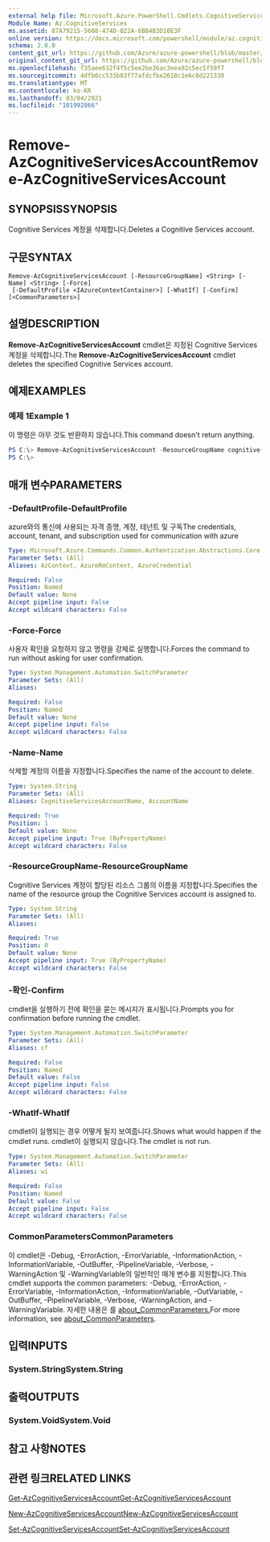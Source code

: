 ```yaml
---
external help file: Microsoft.Azure.PowerShell.Cmdlets.CognitiveServices.dll-Help.xml
Module Name: Az.CognitiveServices
ms.assetid: 87A79215-5688-474D-822A-6B84B3D10E3F
online version: https://docs.microsoft.com/powershell/module/az.cognitiveservices/remove-azcognitiveservicesaccount
schema: 2.0.0
content_git_url: https://github.com/Azure/azure-powershell/blob/master/src/CognitiveServices/CognitiveServices/help/Remove-AzCognitiveServicesAccount.md
original_content_git_url: https://github.com/Azure/azure-powershell/blob/master/src/CognitiveServices/CognitiveServices/help/Remove-AzCognitiveServicesAccount.md
ms.openlocfilehash: f35aee632f4f5c5ee2be36ac3eea92c5ec5f59f7
ms.sourcegitcommit: 4dfb0cc533b83f77afdcfbe2618c1e6c8d221330
ms.translationtype: MT
ms.contentlocale: ko-KR
ms.lasthandoff: 03/04/2021
ms.locfileid: "101992866"
---
```

# <span data-ttu-id="7bd22-101">Remove-AzCognitiveServicesAccount</span><span class="sxs-lookup"><span data-stu-id="7bd22-101">Remove-AzCognitiveServicesAccount</span></span>

## <span data-ttu-id="7bd22-102">SYNOPSIS</span><span class="sxs-lookup"><span data-stu-id="7bd22-102">SYNOPSIS</span></span>
<span data-ttu-id="7bd22-103">Cognitive Services 계정을 삭제합니다.</span><span class="sxs-lookup"><span data-stu-id="7bd22-103">Deletes a Cognitive Services account.</span></span>

## <span data-ttu-id="7bd22-104">구문</span><span class="sxs-lookup"><span data-stu-id="7bd22-104">SYNTAX</span></span>

```
Remove-AzCognitiveServicesAccount [-ResourceGroupName] <String> [-Name] <String> [-Force]
 [-DefaultProfile <IAzureContextContainer>] [-WhatIf] [-Confirm] [<CommonParameters>]
```

## <span data-ttu-id="7bd22-105">설명</span><span class="sxs-lookup"><span data-stu-id="7bd22-105">DESCRIPTION</span></span>
<span data-ttu-id="7bd22-106">**Remove-AzCognitiveServicesAccount** cmdlet은 지정된 Cognitive Services 계정을 삭제합니다.</span><span class="sxs-lookup"><span data-stu-id="7bd22-106">The **Remove-AzCognitiveServicesAccount** cmdlet deletes the specified Cognitive Services account.</span></span>

## <span data-ttu-id="7bd22-107">예제</span><span class="sxs-lookup"><span data-stu-id="7bd22-107">EXAMPLES</span></span>

### <span data-ttu-id="7bd22-108">예제 1</span><span class="sxs-lookup"><span data-stu-id="7bd22-108">Example 1</span></span>
<span data-ttu-id="7bd22-109">이 명령은 아무 것도 반환하지 않습니다.</span><span class="sxs-lookup"><span data-stu-id="7bd22-109">This command doesn't return anything.</span></span>

```powershell
PS C:\> Remove-AzCognitiveServicesAccount -ResourceGroupName cognitive-services-resource-group -name myluis
PS C:\>
```

## <span data-ttu-id="7bd22-110">매개 변수</span><span class="sxs-lookup"><span data-stu-id="7bd22-110">PARAMETERS</span></span>

### <span data-ttu-id="7bd22-111">-DefaultProfile</span><span class="sxs-lookup"><span data-stu-id="7bd22-111">-DefaultProfile</span></span>
<span data-ttu-id="7bd22-112">azure와의 통신에 사용되는 자격 증명, 계정, 테넌트 및 구독</span><span class="sxs-lookup"><span data-stu-id="7bd22-112">The credentials, account, tenant, and subscription used for communication with azure</span></span>

```yaml
Type: Microsoft.Azure.Commands.Common.Authentication.Abstractions.Core.IAzureContextContainer
Parameter Sets: (All)
Aliases: AzContext, AzureRmContext, AzureCredential

Required: False
Position: Named
Default value: None
Accept pipeline input: False
Accept wildcard characters: False
```

### <span data-ttu-id="7bd22-113">-Force</span><span class="sxs-lookup"><span data-stu-id="7bd22-113">-Force</span></span>
<span data-ttu-id="7bd22-114">사용자 확인을 요청하지 않고 명령을 강제로 실행합니다.</span><span class="sxs-lookup"><span data-stu-id="7bd22-114">Forces the command to run without asking for user confirmation.</span></span>

```yaml
Type: System.Management.Automation.SwitchParameter
Parameter Sets: (All)
Aliases:

Required: False
Position: Named
Default value: None
Accept pipeline input: False
Accept wildcard characters: False
```

### <span data-ttu-id="7bd22-115">-Name</span><span class="sxs-lookup"><span data-stu-id="7bd22-115">-Name</span></span>
<span data-ttu-id="7bd22-116">삭제할 계정의 이름을 지정합니다.</span><span class="sxs-lookup"><span data-stu-id="7bd22-116">Specifies the name of the account to delete.</span></span>

```yaml
Type: System.String
Parameter Sets: (All)
Aliases: CognitiveServicesAccountName, AccountName

Required: True
Position: 1
Default value: None
Accept pipeline input: True (ByPropertyName)
Accept wildcard characters: False
```

### <span data-ttu-id="7bd22-117">-ResourceGroupName</span><span class="sxs-lookup"><span data-stu-id="7bd22-117">-ResourceGroupName</span></span>
<span data-ttu-id="7bd22-118">Cognitive Services 계정이 할당된 리소스 그룹의 이름을 지정합니다.</span><span class="sxs-lookup"><span data-stu-id="7bd22-118">Specifies the name of the resource group the Cognitive Services account is assigned to.</span></span>

```yaml
Type: System.String
Parameter Sets: (All)
Aliases:

Required: True
Position: 0
Default value: None
Accept pipeline input: True (ByPropertyName)
Accept wildcard characters: False
```

### <span data-ttu-id="7bd22-119">-확인</span><span class="sxs-lookup"><span data-stu-id="7bd22-119">-Confirm</span></span>
<span data-ttu-id="7bd22-120">cmdlet을 실행하기 전에 확인을 묻는 메시지가 표시됩니다.</span><span class="sxs-lookup"><span data-stu-id="7bd22-120">Prompts you for confirmation before running the cmdlet.</span></span>

```yaml
Type: System.Management.Automation.SwitchParameter
Parameter Sets: (All)
Aliases: cf

Required: False
Position: Named
Default value: False
Accept pipeline input: False
Accept wildcard characters: False
```

### <span data-ttu-id="7bd22-121">-WhatIf</span><span class="sxs-lookup"><span data-stu-id="7bd22-121">-WhatIf</span></span>
<span data-ttu-id="7bd22-122">cmdlet이 실행되는 경우 어떻게 될지 보여줍니다.</span><span class="sxs-lookup"><span data-stu-id="7bd22-122">Shows what would happen if the cmdlet runs.</span></span>
<span data-ttu-id="7bd22-123">cmdlet이 실행되지 않습니다.</span><span class="sxs-lookup"><span data-stu-id="7bd22-123">The cmdlet is not run.</span></span>

```yaml
Type: System.Management.Automation.SwitchParameter
Parameter Sets: (All)
Aliases: wi

Required: False
Position: Named
Default value: False
Accept pipeline input: False
Accept wildcard characters: False
```

### <span data-ttu-id="7bd22-124">CommonParameters</span><span class="sxs-lookup"><span data-stu-id="7bd22-124">CommonParameters</span></span>
<span data-ttu-id="7bd22-125">이 cmdlet은 -Debug, -ErrorAction, -ErrorVariable, -InformationAction, -InformationVariable, -OutBuffer, -PipelineVariable, -Verbose, -WarningAction 및 -WarningVariable의 일반적인 매개 변수를 지원합니다.</span><span class="sxs-lookup"><span data-stu-id="7bd22-125">This cmdlet supports the common parameters: -Debug, -ErrorAction, -ErrorVariable, -InformationAction, -InformationVariable, -OutVariable, -OutBuffer, -PipelineVariable, -Verbose, -WarningAction, and -WarningVariable.</span></span> <span data-ttu-id="7bd22-126">자세한 내용은 를 [about_CommonParameters.](http://go.microsoft.com/fwlink/?LinkID=113216)</span><span class="sxs-lookup"><span data-stu-id="7bd22-126">For more information, see [about_CommonParameters](http://go.microsoft.com/fwlink/?LinkID=113216).</span></span>

## <span data-ttu-id="7bd22-127">입력</span><span class="sxs-lookup"><span data-stu-id="7bd22-127">INPUTS</span></span>

### <span data-ttu-id="7bd22-128">System.String</span><span class="sxs-lookup"><span data-stu-id="7bd22-128">System.String</span></span>

## <span data-ttu-id="7bd22-129">출력</span><span class="sxs-lookup"><span data-stu-id="7bd22-129">OUTPUTS</span></span>

### <span data-ttu-id="7bd22-130">System.Void</span><span class="sxs-lookup"><span data-stu-id="7bd22-130">System.Void</span></span>

## <span data-ttu-id="7bd22-131">참고 사항</span><span class="sxs-lookup"><span data-stu-id="7bd22-131">NOTES</span></span>

## <span data-ttu-id="7bd22-132">관련 링크</span><span class="sxs-lookup"><span data-stu-id="7bd22-132">RELATED LINKS</span></span>

[<span data-ttu-id="7bd22-133">Get-AzCognitiveServicesAccount</span><span class="sxs-lookup"><span data-stu-id="7bd22-133">Get-AzCognitiveServicesAccount</span></span>](./Get-AzCognitiveServicesAccount.md)

[<span data-ttu-id="7bd22-134">New-AzCognitiveServicesAccount</span><span class="sxs-lookup"><span data-stu-id="7bd22-134">New-AzCognitiveServicesAccount</span></span>](./New-AzCognitiveServicesAccount.md)

[<span data-ttu-id="7bd22-135">Set-AzCognitiveServicesAccount</span><span class="sxs-lookup"><span data-stu-id="7bd22-135">Set-AzCognitiveServicesAccount</span></span>](./Set-AzCognitiveServicesAccount.md)


